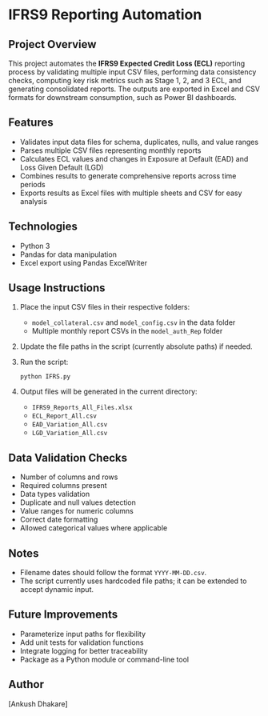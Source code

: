 # IFRS9 Reporting Automation

## Project Overview
This project automates the **IFRS9 Expected Credit Loss (ECL)** reporting process by validating multiple input CSV files, performing data consistency checks, computing key risk metrics such as Stage 1, 2, and 3 ECL, and generating consolidated reports. The outputs are exported in Excel and CSV formats for downstream consumption, such as Power BI dashboards.

## Features
- Validates input data files for schema, duplicates, nulls, and value ranges
- Parses multiple CSV files representing monthly reports
- Calculates ECL values and changes in Exposure at Default (EAD) and Loss Given Default (LGD)
- Combines results to generate comprehensive reports across time periods
- Exports results as Excel files with multiple sheets and CSV for easy analysis

## Technologies
- Python 3
- Pandas for data manipulation
- Excel export using Pandas ExcelWriter

## Usage Instructions

1. Place the input CSV files in their respective folders:
    - `model_collateral.csv` and `model_config.csv` in the data folder
    - Multiple monthly report CSVs in the `model_auth_Rep` folder

2. Update the file paths in the script (currently absolute paths) if needed.

3. Run the script:
    ```
    python IFRS.py
    ```

4. Output files will be generated in the current directory:
    - `IFRS9_Reports_All_Files.xlsx`
    - `ECL_Report_All.csv`
    - `EAD_Variation_All.csv`
    - `LGD_Variation_All.csv`

## Data Validation Checks
- Number of columns and rows
- Required columns present
- Data types validation
- Duplicate and null values detection
- Value ranges for numeric columns
- Correct date formatting
- Allowed categorical values where applicable

## Notes
- Filename dates should follow the format `YYYY-MM-DD.csv`.
- The script currently uses hardcoded file paths; it can be extended to accept dynamic input.

## Future Improvements
- Parameterize input paths for flexibility
- Add unit tests for validation functions
- Integrate logging for better traceability
- Package as a Python module or command-line tool

## Author
[Ankush Dhakare]


